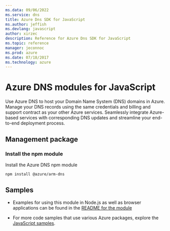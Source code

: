```yaml
---
ms.data: 09/06/2022
ms.service: dns
title: Azure Dns SDK for JavaScript
ms.author: jeffish
ms.devlang: javascript
author: xirzec
description: Reference for Azure Dns SDK for JavaScript
ms.topic: reference
manager: jeconnoc
ms.prod: azure
ms.date: 07/18/2017
ms.technology: azure
---
```

# Azure DNS modules for JavaScript

Use Azure DNS to host your Domain Name System (DNS) domains in Azure. Manage your DNS records using the same credentials and billing and support contract as your other Azure services. Seamlessly integrate Azure-based services with corresponding DNS updates and streamline your end-to-end deployment process.

## Management package

### Install the npm module

Install the Azure DNS npm module

```bash
npm install @azure/arm-dns
```

## Samples

* Examples for using this module in Node.js as well as browser applications can be found in the [README for the module](https://www.npmjs.com/package/@azure/arm-dns)

* For more code samples that use various Azure packages, explore the [JavaScript samples](https://docs.microsoft.com/samples/browse/?languages=javascript).